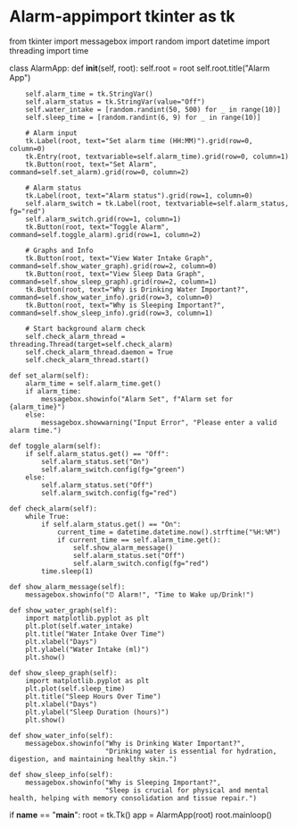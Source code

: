 # Alarm-appimport tkinter as tk
from tkinter import messagebox
import random
import datetime
import threading
import time

class AlarmApp:
    def __init__(self, root):
        self.root = root
        self.root.title("Alarm App")

        self.alarm_time = tk.StringVar()
        self.alarm_status = tk.StringVar(value="Off")
        self.water_intake = [random.randint(50, 500) for _ in range(10)]
        self.sleep_time = [random.randint(6, 9) for _ in range(10)]

        # Alarm input
        tk.Label(root, text="Set alarm time (HH:MM)").grid(row=0, column=0)
        tk.Entry(root, textvariable=self.alarm_time).grid(row=0, column=1)
        tk.Button(root, text="Set Alarm", command=self.set_alarm).grid(row=0, column=2)

        # Alarm status
        tk.Label(root, text="Alarm status").grid(row=1, column=0)
        self.alarm_switch = tk.Label(root, textvariable=self.alarm_status, fg="red")
        self.alarm_switch.grid(row=1, column=1)
        tk.Button(root, text="Toggle Alarm", command=self.toggle_alarm).grid(row=1, column=2)

        # Graphs and Info
        tk.Button(root, text="View Water Intake Graph", command=self.show_water_graph).grid(row=2, column=0)
        tk.Button(root, text="View Sleep Data Graph", command=self.show_sleep_graph).grid(row=2, column=1)
        tk.Button(root, text="Why is Drinking Water Important?", command=self.show_water_info).grid(row=3, column=0)
        tk.Button(root, text="Why is Sleeping Important?", command=self.show_sleep_info).grid(row=3, column=1)

        # Start background alarm check
        self.check_alarm_thread = threading.Thread(target=self.check_alarm)
        self.check_alarm_thread.daemon = True
        self.check_alarm_thread.start()

    def set_alarm(self):
        alarm_time = self.alarm_time.get()
        if alarm_time:
            messagebox.showinfo("Alarm Set", f"Alarm set for {alarm_time}")
        else:
            messagebox.showwarning("Input Error", "Please enter a valid alarm time.")

    def toggle_alarm(self):
        if self.alarm_status.get() == "Off":
            self.alarm_status.set("On")
            self.alarm_switch.config(fg="green")
        else:
            self.alarm_status.set("Off")
            self.alarm_switch.config(fg="red")

    def check_alarm(self):
        while True:
            if self.alarm_status.get() == "On":
                current_time = datetime.datetime.now().strftime("%H:%M")
                if current_time == self.alarm_time.get():
                    self.show_alarm_message()
                    self.alarm_status.set("Off")
                    self.alarm_switch.config(fg="red")
            time.sleep(1)

    def show_alarm_message(self):
        messagebox.showinfo("⏰ Alarm!", "Time to Wake up/Drink!")

    def show_water_graph(self):
        import matplotlib.pyplot as plt
        plt.plot(self.water_intake)
        plt.title("Water Intake Over Time")
        plt.xlabel("Days")
        plt.ylabel("Water Intake (ml)")
        plt.show()

    def show_sleep_graph(self):
        import matplotlib.pyplot as plt
        plt.plot(self.sleep_time)
        plt.title("Sleep Hours Over Time")
        plt.xlabel("Days")
        plt.ylabel("Sleep Duration (hours)")
        plt.show()

    def show_water_info(self):
        messagebox.showinfo("Why is Drinking Water Important?",
                            "Drinking water is essential for hydration, digestion, and maintaining healthy skin.")

    def show_sleep_info(self):
        messagebox.showinfo("Why is Sleeping Important?",
                            "Sleep is crucial for physical and mental health, helping with memory consolidation and tissue repair.")

if __name__ == "__main__":
    root = tk.Tk()
    app = AlarmApp(root)
    root.mainloop()
